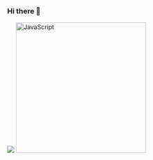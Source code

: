 ###  Hi there 👋
<img src="https://i.pinimg.com/originals/e1/f3/41/e1f3413bf5036045713341394f617225.gif"/>
<img width="300" src="https://i.pinimg.com/originals/cd/59/d6/cd59d626dc86397fe45080e6e9c7027d.gif" alt="JavaScript"/>
   
 
<!--
    **AkmaljonYusupov/AkmaljonYusupov** is a ✨ _special_ ✨ repository because its `README.md` (this file) appears on your GitHub profile.
Here are some ideas to get you started:

- 🔭 I’m currently working on ...
- 🌱 I’m currently learning ...
- 👯 I’m looking to collaborate on ...
- 🤔 I’m looking for help with ...
- 💬 Ask me about ...
- 📫 How to reach me: ...
- 😄 Pronouns: ...
- ⚡ Fun fact: ...
-->
